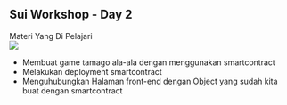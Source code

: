 <div>
  <h2>Sui Workshop - Day 2 </h2>
  <sumary>Materi Yang Di Pelajari</sumary>
  <div>
    <img src="file:///C:/Users/Riki%20Reza%20Ryansyah/OneDrive/%E0%B8%A3%E0%B8%B9%E0%B8%9B%E0%B8%A0%E0%B8%B2%E0%B8%9E/Screenshots/Screenshot%202025-09-06%20154253.png" src="">
  </div>
  <ul>
    <li>Membuat game tamago ala-ala dengan menggunakan smartcontract</li>
    <li>Melakukan deployment smartcontract</li>
    <li>Menguhubungkan Halaman front-end dengan Object yang sudah kita buat dengan smartcontract</li>
  </ul>
</div>
